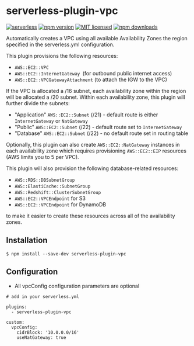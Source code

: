 # serverless-plugin-vpc

[![serverless](http://public.serverless.com/badges/v3.svg)](http://www.serverless.com)
[![npm version](https://badge.fury.io/js/serverless-plugin-vpc.svg)](https://badge.fury.io/js/serverless-plugin-vpc)
[![MIT licensed](https://img.shields.io/badge/license-MIT-blue.svg)](https://raw.githubusercontent.com/smoketurner/serverless-plugin-vpc/master/LICENSE)
[![npm downloads](https://img.shields.io/npm/dt/serverless-plugin-vpc.svg?style=flat)](https://www.npmjs.com/package/serverless-plugin-vpc)

Automatically creates a VPC using all available Availability Zones the region specified in the serverless.yml configuration.

This plugin provisions the following resources:

* `AWS::EC2::VPC`
* `AWS::EC2::InternetGateway `(for outbound public internet access)
* `AWS::EC2::VPCGatewayAttachment` (to attach the IGW to the VPC)

If the VPC is allocated a /16 subnet, each availability zone within the region will be allocated a /20 subnet. Within each availability zone, this plugin will further divide the subnets: 

* "Application" `AWS::EC2::Subnet` (/21) - default route is either `InternetGateway` or `NatGateway`
* "Public" `AWS::EC2::Subnet` (/22) - default route set to `InternetGateway`
* "Database" `AWS::EC2::Subnet` (/22) - no default route set in routing table

Optionally, this plugin can also create `AWS::EC2::NatGateway` instances in each availability zone which requires provisioning `AWS::EC2::EIP` resources (AWS limits you to 5 per VPC).

This plugin will also provision the following database-related resources:

* `AWS::RDS::DBSubnetGroup`
* `AWS::ElastiCache::SubnetGroup`
* `AWS::Redshift::ClusterSubnetGroup`
* `AWS::EC2::VPCEndpoint` for S3
* `AWS::EC2::VPCEndpoint` for DynamoDB

to make it easier to create these resources across all of the availability zones.

## Installation

```
$ npm install --save-dev serverless-plugin-vpc
```

## Configuration

* All vpcConfig configuration parameters are optional

```
# add in your serverless.yml

plugins:
  - serverless-plugin-vpc

custom:
  vpcConfig:
    cidrBlock: '10.0.0.0/16'
    useNatGateway: true
```